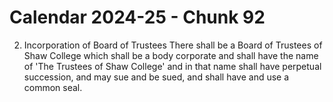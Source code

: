 # Calendar 2024-25 - Chunk 92

<!-- Chunk tokens: 54, Enriched tokens: 61 -->

2. Incorporation of Board of Trustees
There shall be a Board of Trustees of Shaw College which shall be a body corporate and shall have the name of 'The Trustees of Shaw College' and in that name shall have perpetual succession, and may sue and be sued, and shall have and use a common seal.